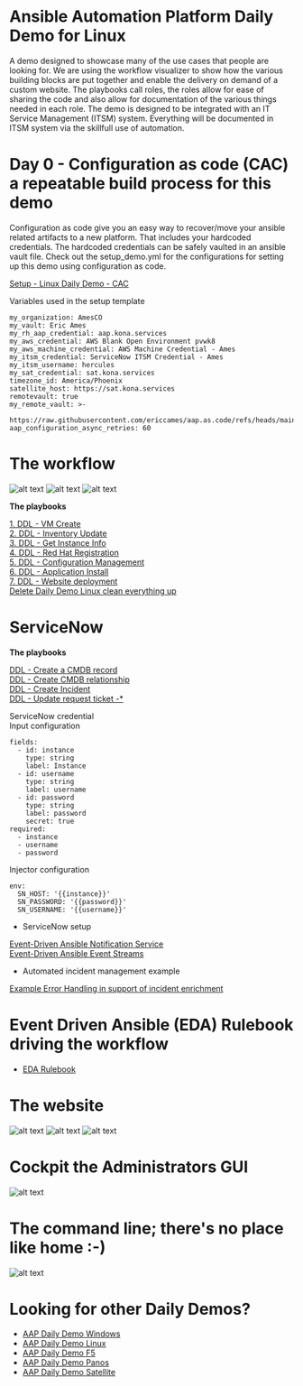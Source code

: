 Ansible Automation Platform Daily Demo for Linux
=========
A demo designed to showcase many of the use cases that people are looking for.  We are using the workflow visualizer to show how the various building blocks are put together and enable the delivery on demand of a custom website.  The playbooks call roles, the roles allow for ease of sharing the code and also allow for documentation of the various things needed in each role. The demo is designed to be integrated with an IT Service Management (ITSM) system.  Everything will be documented in ITSM system via the skillfull use of automation.

Day 0 - Configuration as code (CAC) a repeatable build process for this demo
=========
Configuration as code give you an easy way to recover/move your ansible related artifacts to a new platform.  That includes your hardcoded credentials.  The hardcoded credentials can be safely vaulted in an ansible vault file.  Check out the setup_demo.yml for the configurations for setting up this demo using configuration as code.

[Setup - Linux Daily Demo - CAC](https://github.com/ericcames/aap.dailydemo.linux/blob/main/playbooks/setup_demo.yml "Setup - Linux Daily Demo - CAC")<br>

Variables used in the setup template
```
my_organization: AmesCO
my_vault: Eric Ames
my_rh_aap_credential: aap.kona.services
my_aws_credential: AWS Blank Open Environment pvwk8
my_aws_machine_credential: AWS Machine Credential - Ames
my_itsm_credential: ServiceNow ITSM Credential - Ames
my_itsm_username: hercules
my_sat_credential: sat.kona.services
timezone_id: America/Phoenix
satellite_host: https://sat.kona.services
remotevault: true
my_remote_vault: >-
  https://raw.githubusercontent.com/ericcames/aap.as.code/refs/heads/main/playbooks/files/vaults/ames/vault_ames.yml
aap_configuration_async_retries: 60
```
# The workflow

![alt text](https://github.com/ericcames/aap.dailydemo.linux/blob/main/images/ddlwf1.png "Start of workflow")
![alt text](https://github.com/ericcames/aap.dailydemo.linux/blob/main/images/ddlwf2.png "Middle of Workflow")
![alt text](https://github.com/ericcames/aap.dailydemo.linux/blob/main/images/ddlwf3.png "End of Workflow")

**The playbooks**

[1. DDL - VM Create](https://github.com/ericcames/aap.dailydemo.linux/blob/main/playbooks/create_instance_02.yml "create_instance_02.yml")<br>
[2. DDL - Inventory Update](https://github.com/ericcames/aap.dailydemo.linux/blob/main/playbooks/add_inventory_03.yml "add_inventory_03.yml")<br>
[3. DDL - Get Instance Info](https://github.com/ericcames/aap.dailydemo.linux/blob/main/playbooks/get_instance_info_04.yml "get_instance_info_04.yml")<br>
[4. DDL - Red Hat Registration](https://github.com/ericcames/aap.dailydemo.linux/blob/main/playbooks/redhat_subscription_manager_05.yml "redhat_subscription_manager_05.yml")<br>
[5. DDL - Configuration Management](https://github.com/ericcames/aap.dailydemo.linux/blob/main/playbooks/post_install_06.yml "post_install_06.yml")<br>
[6. DDL - Application Install](https://github.com/ericcames/aap.dailydemo.linux/blob/main/playbooks/lamp_setup_08.yml "lamp_setup_08.yml")<br>
[7. DDL - Website deployment](https://github.com/ericcames/aap.dailydemo.linux/blob/main/playbooks/website_deployment_09.yml "website_deployment_09.yml")<br>
[Delete Daily Demo Linux clean everything up](https://github.com/ericcames/aap.dailydemo.linux/blob/main/playbooks/site_delete.yml "site_delete.yml")<br>

ServiceNow
========

**The playbooks**

[DDL - Create a CMDB record](https://github.com/ericcames/aap.dailydemo.linux/blob/main/playbooks/servicenow/create_ci.yml "create_ci.yml") <br>
[DDL - Create CMDB relationship](https://github.com/ericcames/aap.dailydemo.linux/blob/main/playbooks/servicenow/create_cmdb_relationship.yml "create_cmdb_relationship.yml") <br>
[DDL - Create Incident](https://github.com/ericcames/aap.dailydemo.linux/blob/main/playbooks/servicenow/incident_create.yml "incident_create.yml") <br>
[DDL - Update request ticket -*](https://github.com/ericcames/aap.dailydemo.linux/blob/main/playbooks/servicenow/update_sn_req_itm.yml "update_sn_req_itm.yml") <br>

ServiceNow credential<br>
Input configuration
```
fields:
  - id: instance
    type: string
    label: Instance
  - id: username
    type: string
    label: username
  - id: password
    type: string
    label: password
    secret: true
required:
  - instance
  - username
  - password
```
Injector configuration
```
env:
  SN_HOST: '{{instance}}'
  SN_PASSWORD: '{{password}}'
  SN_USERNAME: '{{username}}'
```
- ServiceNow setup

[Event-Driven Ansible Notification Service](https://github.com/shadowman-lab/Ansible-SNOW/tree/main/SNOWSetup#servicenowaap-integration-instructions-using-event-driven-ansible-notification-service "Event-Driven Ansible Notification Service") <br>
[Event-Driven Ansible Event Streams](https://www.youtube.com/watch?v=P2NmuCIUiYg&t=811s "Event-Driven Ansible Event Streams") <br>

- Automated incident management example

[Example Error Handling in support of incident enrichment](https://github.com/ericcames/aap.dailydemo.linux/blob/main/roles/instance_create_aws/tasks/main.yml "Example Error Handling") <br>

# Event Driven Ansible (EDA) Rulebook driving the workflow

- [EDA Rulebook](https://github.com/ericcames/event.driven.ansible/blob/main/rulebooks/servicenow/requested_item.yml "EDA Rulebook")

# The website

![alt text](https://github.com/ericcames/aap.dailydemo.linux/blob/main/images/ddlwebtop.png "Webtop")
![alt text](https://github.com/ericcames/aap.dailydemo.linux/blob/main/images/ddlwebmid.png "Webmid")
![alt text](https://github.com/ericcames/aap.dailydemo.linux/blob/main/images/ddlWebbot.png "Webbottom")

# Cockpit the Administrators GUI

![alt text](https://github.com/ericcames/aap.dailydemo.linux/blob/main/images/cockpit.png "cockpit")

# The command line; there's no place like home :-)

![alt text](https://github.com/ericcames/aap.dailydemo.linux/blob/main/images/cli.png "The command line")

Looking for other Daily Demos?
=========

- [AAP Daily Demo Windows](https://github.com/ericcames/aap.dailydemo.windows "AAP Daily Demo Windows")
- [AAP Daily Demo Linux](https://github.com/ericcames/aap.dailydemo.linux "AAP Daily Demo Linux")
- [AAP Daily Demo F5](https://github.com/ericcames/aap.dailydemo.F5 "AAP Daily Demo F5")
- [AAP Daily Demo Panos](https://github.com/ericcames/aap.dailydemo.Panos "AAP Daily Demo Panos")
- [AAP Daily Demo Satellite](https://github.com/ericcames/aap.dailydemo.satellite "AAP Daily Demo Satellite")
